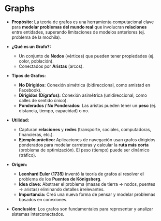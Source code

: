 # Graphs

*   **Propósito:** La teoría de grafos es una herramienta computacional clave para **modelar problemas del mundo real** que involucran **relaciones** entre entidades, superando limitaciones de modelos anteriores (ej. problema de la mochila).

*   **¿Qué es un Grafo?:**
    *   Un conjunto de **Nodos** (vértices) que pueden tener propiedades (ej. color, población).
    *   Conectados por **Aristas** (arcos).

*   **Tipos de Grafos:**
    *   **No Dirigidos:** Conexión simétrica (bidireccional, como amistad en Facebook).
    *   **Dirigidos (Dígrafos):** Conexión asimétrica (unidireccional, como calles de sentido único).
    *   **Ponderados / No Ponderados:** Las aristas pueden tener un **peso** (ej. distancia, tiempo, capacidad) o no.

*   **Utilidad:**
    *   Capturan **relaciones** y **redes** (transporte, sociales, computadoras, financieras, etc.).
    *   **Ejemplo práctico:** Aplicaciones de navegación usan grafos dirigidos ponderados para modelar carreteras y calcular la **ruta más corta** (problema de optimización). El peso (tiempo) puede ser dinámico (tráfico).

*   **Origen:**
    *   **Leonhard Euler (1735)** inventó la teoría de grafos al resolver el problema de los **Puentes de Königsberg**.
    *   **Idea clave:** Abstraer el problema (masas de tierra -> nodos, puentes -> aristas) eliminando detalles irrelevantes.
    *   **Importancia:** Creó una nueva forma de pensar y modelar problemas basados en conexiones.

*   **Conclusión:** Los grafos son fundamentales para representar y analizar sistemas interconectados.